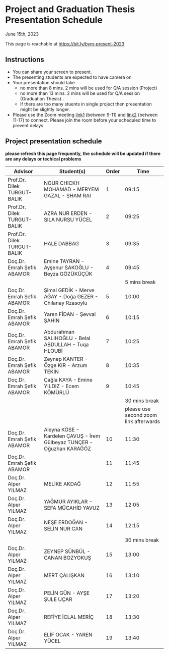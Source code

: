 # Project and Graduation Thesis Presentation Schedule

June 15th, 2023

This page is reachable at https://bit.ly/bym-present-2023

## Instructions

- You can share your screen to present.
- The presenting students are expected to have camera on
- Your presentation should take 
  * no more than 8 mins. 2 mins will be used for Q/A session (Project)
  * no more than 13 mins. 2 mins will be used for Q/A session (Graduation Thesis) . 
  * If there are too many stuents in single project then presentation might be slightly longer.
- Please use the Zoom meeting [link1](http://online.yildiz.edu.tr/JoinMeeting?organizationid=646bebbc-56ee-42fb-84b7-9ca8d19339bf&meetingid=101b8365-8e71-4282-bd9c-629938958b60) (between 9-11) and [link2](http://online.yildiz.edu.tr/JoinMeeting?organizationid=646bebbc-56ee-42fb-84b7-9ca8d19339bf&meetingid=9d0f6cd5-1a5a-4dd5-afe7-082efa5e9c3a) (between 11-17) to connect. Please join the room before your scheduled time to prevent delays

## Project presentation schedule

**please refresh this page frequently, the schedule will be updated if there are any delays or techical problems**

| **Advisor**                 | **Student(s)**                            | **Order** | **Time**      |
| --------------------------- | ----------------------------------------- | --------- | ------------- |
| Prof.Dr. Dilek TURGUT-BALIK |  NOUR CHICKH MOHAMAD - MERYEM GAZAL - SHAM RAI  | 1         | 09:15         |
| Prof.Dr. Dilek TURGUT-BALIK |  AZRA NUR ERDEN - SILA NURSU YÜCEL              | 2         | 09:25         |
| Prof.Dr. Dilek TURGUT-BALIK |  HALE DABBAG                                    | 3         | 09:35         |
| Doç.Dr. Emrah Şefik ABAMOR  |  Emine TAYRAN - Ayşenur SAKOĞLU - Beyza GÖZÜKÜÇÜK | 4         | 09:45         |
|                             |                                                 |           | 5 mins break |
| Doç.Dr. Emrah Şefik ABAMOR  |  Şimal GEDİK - Merve AĞAY - Doğa GEZER - Chilanay Rzasoylu | 5         | 10:00         |
| Doç.Dr. Emrah Şefik ABAMOR  |  Yaren FİDAN - Şevval ŞAHİN                     | 6         | 10:15         |
| Doç.Dr. Emrah Şefik ABAMOR  |  Abdurahman SALIHOĞLU - Belal ABDULLAH - Tuqa HLOUBİ | 7         | 10:25         |
| Doç.Dr. Emrah Şefik ABAMOR  |  Zeynep KANTER - Özge KIR - Arzum TEKİN         | 8         | 10:35         |
| Doç.Dr. Emrah Şefik ABAMOR  |  Çağla KAYA - Emine YILDIZ - Ecem KÖMÜRLÜ       | 9         | 10:45         |
|                             |                                                 |           | 30 mins break |
|                             |                                                 |           | please use second zoom link  afterwards |
| Doç.Dr. Emrah Şefik ABAMOR  |  Aleyna KÖSE - Kardelen ÇAVUŞ - İrem Gülbeyaz TUNÇER - Oğuzhan KARAĞÖZ | 10        | 11:30         |
| Doç.Dr. Emrah Şefik ABAMOR  |                                                 | 11        | 11:45         |
| Doç.Dr. Alper YILMAZ   | MELİKE AKDAĞ                                         | 12        | 11:55         |
| Doç.Dr. Alper YILMAZ   | YAĞMUR AYIKLAR - SEFA MÜCAHİD YAVUZ                  | 13        | 12:05         |
| Doç.Dr. Alper YILMAZ   | NEŞE ERDOĞAN - SELİN NUR CAN                         | 14        | 12:15         |
|                        |                                                      |           | 30 mins break |
| Doç.Dr. Alper YILMAZ   | ZEYNEP SÜNBÜL - CANAN BOZYOKUŞ                       | 15        | 13:00         |
| Doç.Dr. Alper YILMAZ   | MERT ÇALIŞKAN                                        | 16        | 13:10         |
| Doç.Dr. Alper YILMAZ   | PELİN GÜN - AYŞE ŞULE UÇAR                           | 17        | 13:20         |
| Doç.Dr. Alper YILMAZ   | REFİYE İCLAL MERİÇ                                   | 18        | 13:30         |
| Doç.Dr. Alper YILMAZ   | ELİF OCAK - YAREN YÜCEL                              | 19        | 13:40         |
